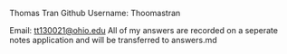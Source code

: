 Thomas Tran
Github Username: Thoomastran

Email: tt130021@ohio.edu
All of my answers are recorded on a seperate notes application and will be transferred to answers.md
